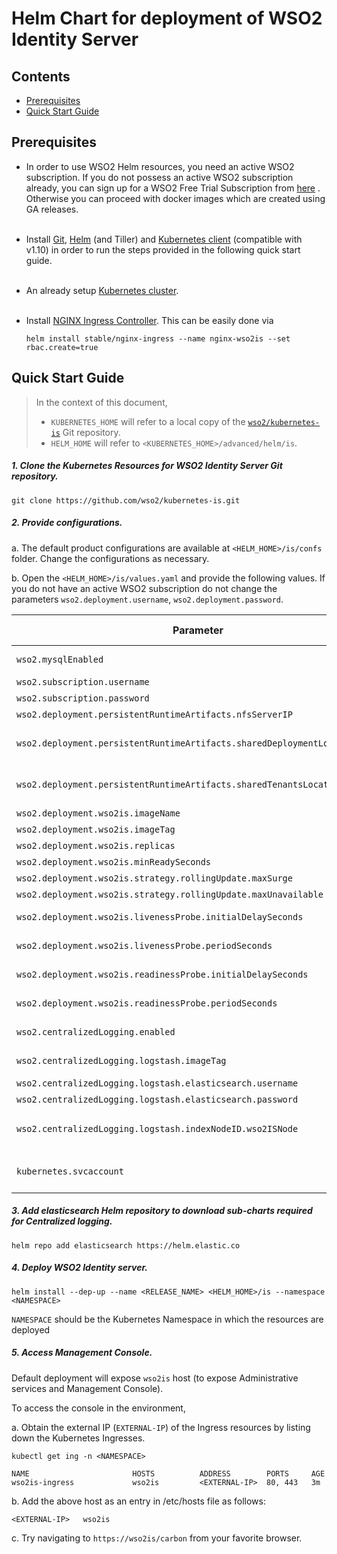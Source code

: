 # Helm Chart for deployment of WSO2 Identity Server 

## Contents

* [Prerequisites](#prerequisites)
* [Quick Start Guide](#quick-start-guide)

## Prerequisites

* In order to use WSO2 Helm resources, you need an active WSO2 subscription. If you do not possess an active WSO2
  subscription already, you can sign up for a WSO2 Free Trial Subscription from [here](https://wso2.com/free-trial-subscription)
  . Otherwise you can proceed with docker images which are created using GA releases.<br><br>

* Install [Git](https://git-scm.com/book/en/v2/Getting-Started-Installing-Git), [Helm](https://github.com/kubernetes/helm/blob/master/docs/install.md)
(and Tiller) and [Kubernetes client](https://kubernetes.io/docs/tasks/tools/install-kubectl/) (compatible with v1.10) in order to run the 
steps provided in the following quick start guide.<br><br>

* An already setup [Kubernetes cluster](https://kubernetes.io/docs/setup/pick-right-solution/).<br><br>

* Install [NGINX Ingress Controller](https://kubernetes.github.io/ingress-nginx/deploy/). This can
 be easily done via 
  ```
  helm install stable/nginx-ingress --name nginx-wso2is --set rbac.create=true
  ```
  
## Quick Start Guide
>In the context of this document, <br>
>* `KUBERNETES_HOME` will refer to a local copy of the [`wso2/kubernetes-is`](https://github.com/wso2/kubernetes-is/)
Git repository. <br>
>* `HELM_HOME` will refer to `<KUBERNETES_HOME>/advanced/helm/is`. <br>

##### 1. Clone the Kubernetes Resources for WSO2 Identity Server Git repository.

```
git clone https://github.com/wso2/kubernetes-is.git
```

##### 2. Provide configurations.

a. The default product configurations are available at `<HELM_HOME>/is/confs` folder. Change the
configurations as necessary.

b. Open the `<HELM_HOME>/is/values.yaml` and provide the following values. If you do not have an active WSO2 
subscription do not change the parameters `wso2.deployment.username`, `wso2.deployment.password`. 

| Parameter                                                                   | Description                                                                               | Default Value               |
|-----------------------------------------------------------------------------|-------------------------------------------------------------------------------------------|-----------------------------|
| `wso2.mysqlEnabled`                                                         | Enable MySQL chart as a dependency                                                        | true                        |
| `wso2.subscription.username`                                                | Your WSO2 username                                                                        | ""                          |
| `wso2.subscription.password`                                                | Your WSO2 password                                                                        | ""                          |                                            |
| `wso2.deployment.persistentRuntimeArtifacts.nfsServerIP`                    | NFS Server IP                                                                             | **None**                    | 
| `wso2.deployment.persistentRuntimeArtifacts.sharedDeploymentLocationPath`   | NFS shared deployment directory (`<IS_HOME>/repository/deployment`) location for IS       | **None**                    |
| `wso2.deployment.persistentRuntimeArtifacts.sharedTenantsLocationPath`      | NFS shared deployment directory (`<IS_HOME>/repository/tenants`) location for IS          | **None**                    |
| `wso2.deployment.wso2is.imageName`                                          | Image name for IS node                                                                    | wso2is                      |
| `wso2.deployment.wso2is.imageTag`                                           | Image tag for IS node                                                                     | 5.8.0                       |
| `wso2.deployment.wso2is.replicas`                                           | Number of replicas for IS node                                                            | 1                           |
| `wso2.deployment.wso2is.minReadySeconds`                                    | Refer to [doc](https://kubernetes.io/docs/reference/generated/kubernetes-api/v1.10/#deploymentspec-v1-apps)| 30                           |
| `wso2.deployment.wso2is.strategy.rollingUpdate.maxSurge`                    | Refer to [doc](https://kubernetes.io/docs/reference/generated/kubernetes-api/v1.10/#deploymentstrategy-v1-apps) | 1                           |
| `wso2.deployment.wso2is.strategy.rollingUpdate.maxUnavailable`              | Refer to [doc](https://kubernetes.io/docs/reference/generated/kubernetes-api/v1.10/#deploymentstrategy-v1-apps) | 0                           |
| `wso2.deployment.wso2is.livenessProbe.initialDelaySeconds`                  | Initial delay for the live-ness probe for IS node                                         | 250                           |
| `wso2.deployment.wso2is.livenessProbe.periodSeconds`                        | Period of the live-ness probe for IS node                                                 | 10                           |
| `wso2.deployment.wso2is.readinessProbe.initialDelaySeconds`                 | Initial delay for the readiness probe for IS node                                         | 250                           |
| `wso2.deployment.wso2is.readinessProbe.periodSeconds`                       | Period of the readiness probe for IS node                                                 | 10                           |
| `wso2.centralizedLogging.enabled`                                           | Enable Centralized logging for WSO2 components                                            | true                        |                                                                                         |                             |    
| `wso2.centralizedLogging.logstash.imageTag`                                 | Logstash Sidecar container image tag                                                      | 7.2.0                       |  
| `wso2.centralizedLogging.logstash.elasticsearch.username`                   | Elasticsearch username                                                                    | elastic                     |  
| `wso2.centralizedLogging.logstash.elasticsearch.password`                   | Elasticsearch password                                                                    | changeme                    |  
| `wso2.centralizedLogging.logstash.indexNodeID.wso2ISNode`                   | Elasticsearch IS Node log index ID(index name: ${NODE_ID}-${NODE_IP})                           | wso2                        |
| `kubernetes.svcaccount`                                                     | Kubernetes Service Account in the `namespace` to which product instance pods are attached | wso2svc-account             |


##### 3. Add elasticsearch Helm repository to download sub-charts required for Centralized logging.

```
helm repo add elasticsearch https://helm.elastic.co
```

##### 4. Deploy WSO2 Identity server.

```
helm install --dep-up --name <RELEASE_NAME> <HELM_HOME>/is --namespace <NAMESPACE>
```

`NAMESPACE` should be the Kubernetes Namespace in which the resources are deployed

##### 5. Access Management Console.

Default deployment will expose `wso2is` host (to expose Administrative services and Management Console).

To access the console in the environment,

a. Obtain the external IP (`EXTERNAL-IP`) of the Ingress resources by listing down the Kubernetes Ingresses.

```
kubectl get ing -n <NAMESPACE>
```

```
NAME                       HOSTS          ADDRESS        PORTS     AGE
wso2is-ingress             wso2is         <EXTERNAL-IP>  80, 443   3m
```

b. Add the above host as an entry in /etc/hosts file as follows:

```
<EXTERNAL-IP>	wso2is
```

c. Try navigating to `https://wso2is/carbon` from your favorite browser.